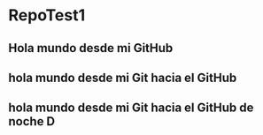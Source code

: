 # RepoTest1
## Hola mundo desde mi GitHub
## hola mundo desde mi Git hacia el GitHub  
## hola mundo desde mi Git hacia el GitHub de noche D 